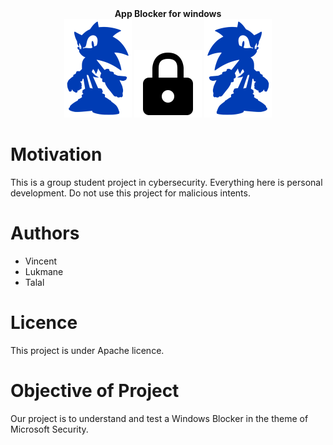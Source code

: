 <div align="center">
	<b>
  	App Blocker for windows
	</b>
</div>
<div align="center">
	<img src="./public/Sonic.png" alt="locker" style="border: 4px solid white;"></img>
	<img src="./public/lock.png" alt="locker" style="border: 4px solid white;"></img>
	<img src="./public/Sonic2.png" alt="locker" style="border: 4px solid white;"></img>
</div>

# Motivation

This is a group student project in cybersecurity. Everything here is personal development. Do not use this project for malicious intents.

# Authors

- Vincent
- Lukmane
- Talal

# Licence

This project is under Apache licence.

# Objective of Project
Our project is to understand and test a Windows Blocker in the theme of Microsoft Security.

